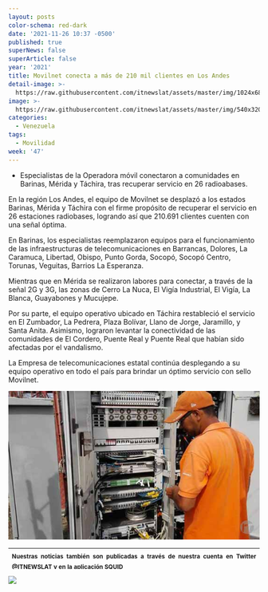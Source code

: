 ```yaml
---
layout: posts
color-schema: red-dark
date: '2021-11-26 10:37 -0500'
published: true
superNews: false
superArticle: false
year: '2021'
title: Movilnet conecta a más de 210 mil clientes en Los Andes
detail-image: >-
  https://raw.githubusercontent.com/itnewslat/assets/master/img/1024x680/Movilnet-Tachira-g.jpg
image: >-
  https://raw.githubusercontent.com/itnewslat/assets/master/img/540x320/Movilnet-Tachira-p.jpg
categories:
  - Venezuela
tags:
  - Movilidad
week: '47'
---
```

- Especialistas de la Operadora móvil conectaron a comunidades en Barinas, Mérida y Táchira, tras recuperar servicio en 26 radioabases.

En la región Los Andes, el equipo de Movilnet se desplazó a los estados Barinas, Mérida y Táchira con el firme propósito de recuperar el servicio en 26 estaciones radiobases, logrando así que 210.691 clientes cuenten con una señal óptima.

En Barinas, los especialistas reemplazaron equipos para el funcionamiento de las infraestructuras de telecomunicaciones en Barrancas, Dolores, La Caramuca, Libertad, Obispo, Punto Gorda, Socopó, Socopó Centro, Torunas, Veguitas, Barrios La Esperanza.

Mientras que en Mérida se realizaron labores para conectar, a través de la señal 2G y 3G, las zonas de Cerro La Nuca, El Vigía Industrial, El Vigía, La Blanca, Guayabones y Mucujepe.

Por su parte, el equipo operativo ubicado en Táchira restableció el servicio en El Zumbador, La Pedrera, Plaza Bolívar, Llano de Jorge, Jaramillo, y Santa Anita. Asimismo, lograron levantar la conectividad de las comunidades de El Cordero, Puente Real y Puente Real que habían sido afectadas por el vandalismo.

La Empresa de telecomunicaciones estatal continúa desplegando a su equipo operativo en todo el país para brindar un óptimo servicio con sello Movilnet.

![](https://raw.githubusercontent.com/itnewslat/assets/master/img/540x320/Movilnet-Tachira-p.jpg)

<table style="height: 42px;" width="569">
<tbody>
<tr>
<td style="text-align: justify;"><sub><strong>Nuestras noticias también son publicadas a través de nuestra cuenta en Twitter <a href="https://twitter.com/itnewslat?lang=es">@ITNEWSLAT</a> y en la aplicación <a href="https://squidapp.co/en/">SQUID</a></strong></sub></td>
</tr>
</tbody>
</table>

<img src="https://tracker.metricool.com/c3po.jpg?hash=56f88a41e39ab42c063cc51676587a04"/>